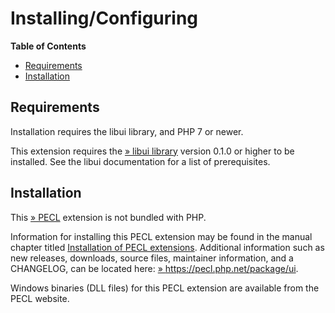 Installing/Configuring
======================

**Table of Contents**

-   [Requirements](/ui/setup.html#Requirements)
-   [Installation](/ui/setup.html#Installation)

Requirements
------------

Installation requires the libui library, and PHP 7 or newer.

This extension requires the
<a href="https://github.com/andlabs/libui" class="link external">» libui library</a>
version 0.1.0 or higher to be installed. See the libui documentation for
a list of prerequisites.

Installation
------------

This <a href="https://pecl.php.net/" class="link external">» PECL</a>
extension is not bundled with PHP.

Information for installing this PECL extension may be found in the
manual chapter titled
<a href="/install/pecl.html" class="link">Installation of PECL extensions</a>.
Additional information such as new releases, downloads, source files,
maintainer information, and a CHANGELOG, can be located here:
<a href="https://pecl.php.net/package/ui" class="link external">» https://pecl.php.net/package/ui</a>.

Windows binaries (DLL files) for this PECL extension are available from
the PECL website.
